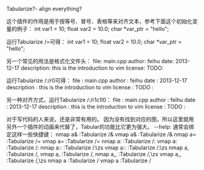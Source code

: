 Tabularize?- align everything?

这个插件的作用是用于按等号、冒号、表格等来对齐文本，参考下面这个初始化变量的例子：
int var1 = 10;
 float var2 = 10.0;
 char *var_ptr = "hello";

运行Tabularize /=可得：
 int var1      = 10;
 float var2    = 10.0;
 char *var_ptr = "hello";

另一个常见的用法是格式化文件头：
 file: main.cpp 
 author: feihu 
 date: 2013-12-17
 description: this is the introduction to vim 
 license:
 TODO:

运行Tabularize /:/r0可得：
 file        : main.cpp 
 author      : feihu 
 date        : 2013-12-17
 description : this is the introduction to vim 
 license     :
 TODO        :

另一种对齐方式，运行Tabularize /:/r1c1l0：
        file : main.cpp 
      author : feihu 
        date : 2013-12-17
 description : this is the introduction to vim 
     license :
        TODO :

对于写代码的人来说，还是非常有用的。
因为没有找到对应的图，所以这里就用另外一个插件的动画来代替了，Tabular的功能比它更为强大。
--help: 通常会绑定这样一些快捷键：
 nmap <Leader>a& :Tabularize /&<CR>
 vmap <Leader>a& :Tabularize /&<CR>
 nmap <Leader>a= :Tabularize /=<CR>
 vmap <Leader>a= :Tabularize /=<CR>
 nmap <Leader>a: :Tabularize /:<CR>
 vmap <Leader>a: :Tabularize /:<CR>
 nmap <Leader>a:: :Tabularize /:\zs<CR>
 vmap <Leader>a:: :Tabularize /:\zs<CR>
 nmap <Leader>a, :Tabularize /,<CR>
 vmap <Leader>a, :Tabularize /,<CR>
 nmap <Leader>a,, :Tabularize /,\zs<CR>
 vmap <Leader>a,, :Tabularize /,\zs<CR>
 nmap <Leader>a<Bar> :Tabularize /<Bar><CR>
 vmap <Leader>a<Bar> :Tabularize /<Bar><CR>